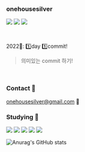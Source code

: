### onehousesilver

<a href="https://blog.naver.com/onehousesilver" target="_blank"><img src="https://img.shields.io/badge/Blog-03C75A?style=flat&logo=Naver&logoColor=white"/></a>
<a href="https://velog.io/@onehousesilver" target="_blank"><img src="https://img.shields.io/badge/Velog-34E0A1?style=flat&logo=V&logoColor=white"/></a>
<a href="https://eminent-camp-2e1.notion.site/8ec66624a620445da46bcb11f1982357" target="_blank"><img src="https://img.shields.io/badge/Notion-000?style=flat&logo=Notion&logoColor=white"/></a>

<br>

2022🎯: 1️⃣day 1️⃣commit!
> 의미있는 commit 하기!
<br>

### Contact 👀
onehousesilver@gmail.com 💌

### Studying 📝
<img src="https://img.shields.io/badge/Python-3776AB?style=flat&logo=Python&logoColor=white"/> <img src="https://img.shields.io/badge/Django-092E20?style=flat&logo=Django&logoColor=white"/> <img src="https://img.shields.io/badge/Vue.js-4FC08D?style=flat&logo=Vue.js&logoColor=white"/> <img src="https://img.shields.io/badge/HTML5-E34F26?style=flat&logo=HTML5&logoColor=white"/> <img src="https://img.shields.io/badge/CSS3-1572B6?style=flat&logo=CSS3&logoColor=white"/> 


![Anurag's GitHub stats](https://github-readme-stats.vercel.app/api?username=onehousesilver&show_icons=true&theme=swift)


